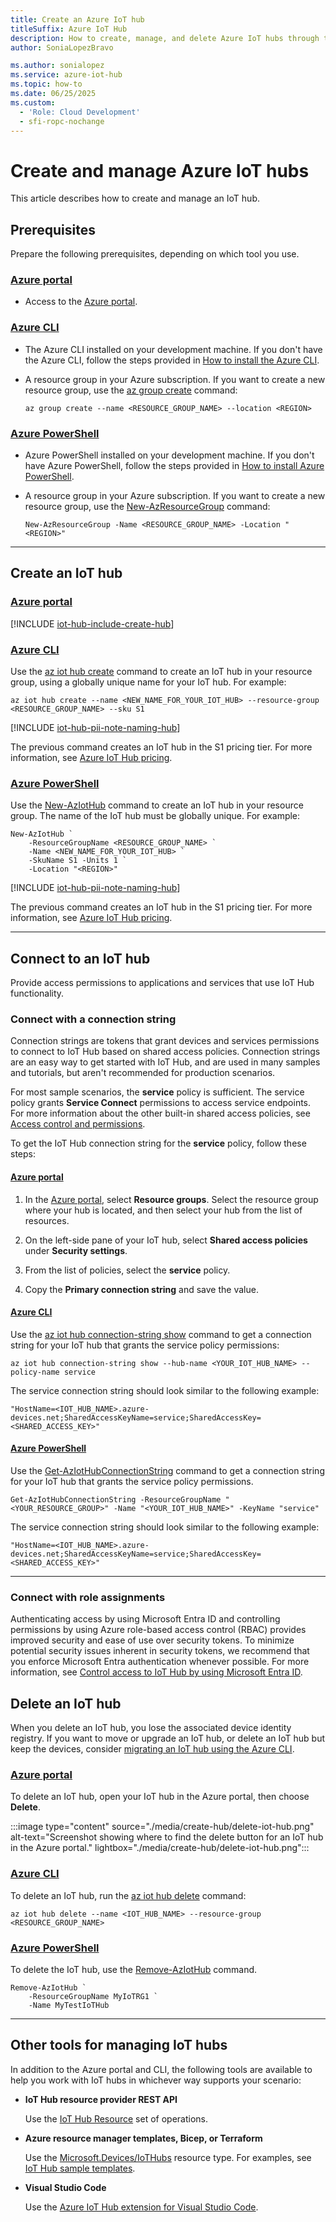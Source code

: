 ```yaml
---
title: Create an Azure IoT hub
titleSuffix: Azure IoT Hub
description: How to create, manage, and delete Azure IoT hubs through the Azure portal, CLI, and PowerShell. Includes information about retrieving the service connection string.
author: SoniaLopezBravo

ms.author: sonialopez
ms.service: azure-iot-hub
ms.topic: how-to
ms.date: 06/25/2025
ms.custom:
  - 'Role: Cloud Development'
  - sfi-ropc-nochange
---
```


# Create and manage Azure IoT hubs

This article describes how to create and manage an IoT hub.

## Prerequisites

Prepare the following prerequisites, depending on which tool you use.

### [Azure portal](#tab/portal)

* Access to the [Azure portal](https://portal.azure.com).

### [Azure CLI](#tab/cli)

* The Azure CLI installed on your development machine. If you don't have the Azure CLI, follow the steps provided in [How to install the Azure CLI](/cli/azure/install-azure-cli).

* A resource group in your Azure subscription. If you want to create a new resource group, use the [az group create](/cli/azure/group#az-group-create) command:

  ```azurecli-interactive
  az group create --name <RESOURCE_GROUP_NAME> --location <REGION>
  ```

### [Azure PowerShell](#tab/powershell)

* Azure PowerShell installed on your development machine. If you don't have Azure PowerShell, follow the steps provided in  [How to install Azure PowerShell](/powershell/azure/install-azure-powershell).

* A resource group in your Azure subscription. If you want to create a new resource group, use the [New-AzResourceGroup](/powershell/module/az.Resources/New-azResourceGroup) command:

   ```azurepowershell-interactive
   New-AzResourceGroup -Name <RESOURCE_GROUP_NAME> -Location "<REGION>"
   ```

---

## Create an IoT hub

### [Azure portal](#tab/portal)

[!INCLUDE [iot-hub-include-create-hub](../../includes/iot-hub-include-create-hub.md)]

### [Azure CLI](#tab/cli)

Use the [az iot hub create](/cli/azure/iot/hub#az-iot-hub-create) command to create an IoT hub in your resource group, using a globally unique name for your IoT hub. For example:

```azurecli-interactive
az iot hub create --name <NEW_NAME_FOR_YOUR_IOT_HUB> --resource-group <RESOURCE_GROUP_NAME> --sku S1
```

[!INCLUDE [iot-hub-pii-note-naming-hub](../../includes/iot-hub-pii-note-naming-hub.md)]

The previous command creates an IoT hub in the S1 pricing tier. For more information, see [Azure IoT Hub pricing](https://azure.microsoft.com/pricing/details/iot-hub/).

### [Azure PowerShell](#tab/powershell)

Use the [New-AzIotHub](/powershell/module/az.IotHub/New-azIotHub) command to create an IoT hub in your resource group. The name of the IoT hub must be globally unique. For example:

```azurepowershell-interactive
New-AzIotHub `
    -ResourceGroupName <RESOURCE_GROUP_NAME> `
    -Name <NEW_NAME_FOR_YOUR_IOT_HUB> `
    -SkuName S1 -Units 1 `
    -Location "<REGION>"
```

[!INCLUDE [iot-hub-pii-note-naming-hub](../../includes/iot-hub-pii-note-naming-hub.md)]

The previous command creates an IoT hub in the S1 pricing tier. For more information, see [Azure IoT Hub pricing](https://azure.microsoft.com/pricing/details/iot-hub/).

---

## Connect to an IoT hub

Provide access permissions to applications and services that use IoT Hub functionality.

### Connect with a connection string

Connection strings are tokens that grant devices and services permissions to connect to IoT Hub based on shared access policies. Connection strings are an easy way to get started with IoT Hub, and are used in many samples and tutorials, but aren't recommended for production scenarios.

For most sample scenarios, the **service** policy is sufficient. The service policy grants **Service Connect** permissions to access service endpoints. For more information about the other built-in shared access policies, see [Access control and permissions](./iot-hub-dev-guide-sas.md#access-control-and-permissions).

To get the IoT Hub connection string for the **service** policy, follow these steps:

#### [Azure portal](#tab/portal)

1. In the [Azure portal](https://portal.azure.com), select **Resource groups**. Select the resource group where your hub is located, and then select your hub from the list of resources.

1. On the left-side pane of your IoT hub, select **Shared access policies** under **Security settings**.

1. From the list of policies, select the **service** policy.

1. Copy the **Primary connection string** and save the value.

#### [Azure CLI](#tab/cli)

Use the [az iot hub connection-string show](/cli/azure/iot/hub/connection-string#az-iot-hub-connection-string-show) command to get a connection string for your IoT hub that grants the service policy permissions:

```azurecli-interactive
az iot hub connection-string show --hub-name <YOUR_IOT_HUB_NAME> --policy-name service
```

The service connection string should look similar to the following example:

```text
"HostName=<IOT_HUB_NAME>.azure-devices.net;SharedAccessKeyName=service;SharedAccessKey=<SHARED_ACCESS_KEY>"
```

#### [Azure PowerShell](#tab/powershell)

Use the [Get-AzIotHubConnectionString](/powershell/module/az.iothub/get-aziothubconnectionstring) command to get a connection string for your IoT hub that grants the service policy permissions.

```azurepowershell-interactive
Get-AzIotHubConnectionString -ResourceGroupName "<YOUR_RESOURCE_GROUP>" -Name "<YOUR_IOT_HUB_NAME>" -KeyName "service"
```

The service connection string should look similar to the following example:

```text
"HostName=<IOT_HUB_NAME>.azure-devices.net;SharedAccessKeyName=service;SharedAccessKey=<SHARED_ACCESS_KEY>"
```

---

### Connect with role assignments

Authenticating access by using Microsoft Entra ID and controlling permissions by using Azure role-based access control (RBAC) provides improved security and ease of use over security tokens. To minimize potential security issues inherent in security tokens, we recommend that you enforce Microsoft Entra authentication whenever possible. For more information, see [Control access to IoT Hub by using Microsoft Entra ID](./authenticate-authorize-azure-ad.md).

## Delete an IoT hub

When you delete an IoT hub, you lose the associated device identity registry. If you want to move or upgrade an IoT hub, or delete an IoT hub but keep the devices, consider [migrating an IoT hub using the Azure CLI](./migrate-hub-state-cli.md).

### [Azure portal](#tab/portal)

To delete an IoT hub, open your IoT hub in the Azure portal, then choose **Delete**.

:::image type="content" source="./media/create-hub/delete-iot-hub.png" alt-text="Screenshot showing where to find the delete button for an IoT hub in the Azure portal." lightbox="./media/create-hub/delete-iot-hub.png":::

### [Azure CLI](#tab/cli)

To delete an IoT hub, run the [az iot hub delete](/cli/azure/iot/hub#az-iot-hub-delete) command:

```azurecli-interactive
az iot hub delete --name <IOT_HUB_NAME> --resource-group <RESOURCE_GROUP_NAME>
```

### [Azure PowerShell](#tab/powershell)

To delete the IoT hub, use the [Remove-AzIotHub](/powershell/module/az.iothub/remove-aziothub) command.

```azurepowershell-interactive
Remove-AzIotHub `
    -ResourceGroupName MyIoTRG1 `
    -Name MyTestIoTHub
```

---

## Other tools for managing IoT hubs

In addition to the Azure portal and CLI, the following tools are available to help you work with IoT hubs in whichever way supports your scenario:

* **IoT Hub resource provider REST API**

  Use the [IoT Hub Resource](/rest/api/iothub/iot-hub-resource) set of operations.

* **Azure resource manager templates, Bicep, or Terraform**

  Use the [Microsoft.Devices/IoTHubs](/azure/templates/microsoft.devices/iothubs) resource type. For examples, see [IoT Hub sample templates](/samples/browse/?terms=iot%20hub&languages=bicep%2Cjson).

* **Visual Studio Code**

  Use the [Azure IoT Hub extension for Visual Studio Code](./reference-iot-hub-extension.md).
